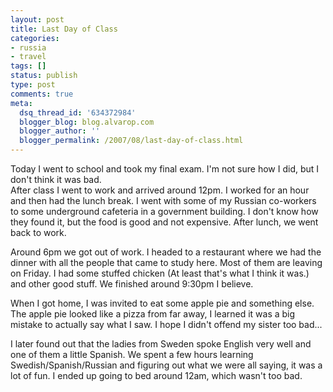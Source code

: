 ```yaml
---
layout: post
title: Last Day of Class
categories:
- russia
- travel
tags: []
status: publish
type: post
comments: true
meta:
  dsq_thread_id: '634372984'
  blogger_blog: blog.alvarop.com
  blogger_author: ''
  blogger_permalink: /2007/08/last-day-of-class.html
---
```

Today I went to school and took my final exam. I'm not sure how I did, but I don't think it was bad.<br />After class I went to work and arrived around 12pm. I worked for an hour and then had the lunch break. I went with some of my Russian co-workers to some underground cafeteria in a government building. I don't know how they found it, but the food is good and not expensive. After lunch, we went back to work.

Around 6pm we got out of work. I headed to a restaurant where we had the dinner with all the people that came to study here. Most of them are leaving on Friday. I had some stuffed chicken (At least that's what I think it was.) and other good stuff. We finished around 9:30pm I believe.

When I got home, I was invited to eat some apple pie and something else. The apple pie looked like a pizza from far away, I learned it was a big mistake to actually say what I saw. I hope I didn't offend my sister too bad...

I later found out that the ladies from Sweden spoke English very well and one of them a little Spanish. We spent a few hours learning Swedish/Spanish/Russian and figuring out what we were all saying, it was a lot of fun. I ended up going to bed around 12am, which wasn't too bad.
